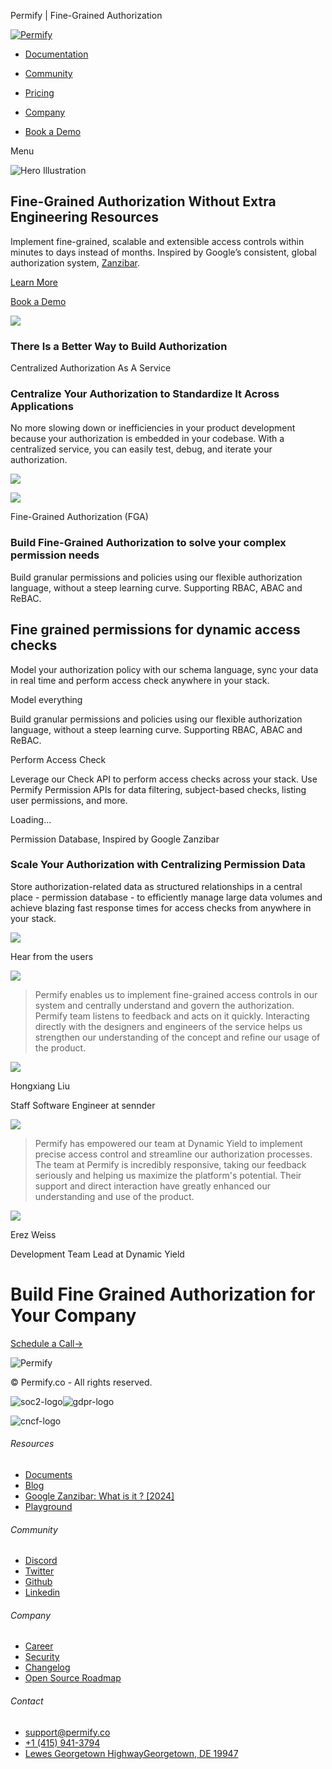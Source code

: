 Permify | Fine-Grained Authorization 

[![Permify](/images/logo/main-logo.svg)](/)

* [Documentation](https://docs.permify.co/permify-overview/intro)
* [Community](https://discord.com/invite/n6KfzYxhPp)
* [Pricing](/pricing/)
* [Company](#0)

* [Book a Demo](https://calendly.com/d/cqmf-64z-sg9/permify-iga)

Menu

![Hero Illustration](/_next/static/media/glow-bottom.06316576.svg)

Fine-Grained Authorization Without Extra Engineering Resources
--------------------------------------------------------------

Implement fine-grained, scalable and extensible access controls within minutes to days instead of months. Inspired by Google’s consistent, global authorization system, [Zanzibar](/post/google-zanzibar-in-a-nutshell/).

[Learn More](https://docs.permify.co/permify-overview/intro)

[Book a Demo](https://calendly.com/d/cj79-kyf-b4z)

![](/images/hero-banner.svg)

### There Is a Better Way to Build Authorization

Centralized Authorization As A Service

### Centralize Your Authorization to Standardize It Across Applications

No more slowing down or inefficiencies in your product development because your authorization is embedded in your codebase. With a centralized service, you can easily test, debug, and iterate your authorization.

![](/images/centralize-authorization.svg)

![](/images/product/visibility.png)

Fine-Grained Authorization (FGA)

### Build Fine-Grained Authorization to solve your complex permission needs

Build granular permissions and policies using our flexible authorization language, without a steep learning curve. Supporting RBAC, ABAC and ReBAC.

Fine grained permissions   for dynamic access checks
----------------------------------------------------

Model your authorization policy with our schema language, sync your data in real time and perform access check anywhere in your stack.

Model everything

Build granular permissions and policies using our flexible authorization language, without a steep learning curve. Supporting RBAC, ABAC and ReBAC.

Perform Access Check

Leverage our Check API to perform access checks across your stack. Use Permify Permission APIs for data filtering, subject-based checks, listing user permissions, and more.

Loading...

Permission Database, Inspired by Google Zanzibar

### Scale Your Authorization with Centralizing Permission Data

Store authorization-related data as structured relationships in a central place - permission database - to efficiently manage large data volumes and achieve blazing fast response times for access checks from anywhere in your stack.

![](/images/home/centralized-data.svg)

Hear from the users

![](/images/testimonials/sennder.svg)
> Permify enables us to implement fine-grained access controls in our system and centrally understand and govern the authorization. Permify team listens to feedback and acts on it quickly. Interacting directly with the designers and engineers of the service helps us strengthen our understanding of the concept and refine our usage of the product.

![](/images/testimonials/hong-liu.jpeg)

Hongxiang Liu

Staff Software Engineer at sennder

![](/images/testimonials/dynamicyield.svg)
> Permify has empowered our team at Dynamic Yield to implement precise access control and streamline our authorization processes. The team at Permify is incredibly responsive, taking our feedback seriously and helping us maximize the platform's potential. Their support and direct interaction have greatly enhanced our understanding and use of the product.

![](/images/testimonials/erez-weiss.jpeg)

Erez Weiss

Development Team Lead at Dynamic Yield

Build Fine Grained Authorization  for Your Company
==================================================

[Schedule a Call->](https://calendly.com/d/cj79-kyf-b4z)

![Permify](/images/logo/main-logo.svg)

© Permify.co - All rights reserved.

![soc2-logo](/_next/image/?url=%2F_next%2Fstatic%2Fmedia%2Fsoc2.20ae5380.png&w=256&q=75)![gdpr-logo](/_next/image/?url=%2F_next%2Fstatic%2Fmedia%2Fgdpr.fad77a26.png&w=256&q=75)

![cncf-logo](/_next/static/media/cncf.c0c6f504.svg)

###### Resources

* [Documents](https://docs.permify.co/permify-overview/intro)
* [Blog](/post/)
* [Google Zanzibar: What is it ? [2024]](https://permify.co/post/google-zanzibar-in-a-nutshell/)
* [Playground](https://play.permify.co/)

###### Community

* [Discord](https://discord.com/invite/MJbUjwskdH)
* [Twitter](https://twitter.com/GetPermify)
* [Github](https://github.com/Permify/permify)
* [Linkedin](https://www.linkedin.com/company/permifyco/)

###### Company

* [Career](/company/career/)
* [Security](https://trust.permify.co/)
* [Changelog](/changelog/)
* [Open Source Roadmap](https://github.com/orgs/Permify/projects/1)

###### Contact

* [support@permify.co](#0)
* [+1 (415) 941-3794](#0)
* [Lewes Georgetown HighwayGeorgetown, DE 19947](#0)